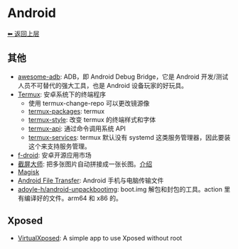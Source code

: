 # Android

[⬅︎ 返回上层](../#android)

## 其他

- [awesome-adb](https://github.com/mzlogin/awesome-adb): ADB，即 Android Debug Bridge，它是 Android 开发/测试人员不可替代的强大工具，也是 Android 设备玩家的好玩具。
- [Termux](https://github.com/termux/termux-app): 安卓系统下的终端程序
  - 使用 termux-change-repo 可以更改镜源像
  - [termux-packages](https://github.com/termux/termux-packages): termux
  - [termux-style](https://github.com/adi1090x/termux-style): 改变 termux 的终端样式和字体
  - [termux-api](https://github.com/termux/termux-api): 通过命令调用系统 API
  - [termux-services](https://github.com/termux/termux-services): termux 默认没有 systemd 这类服务管理器，因此要装这个来支持服务管理。
- [f-droid](https://www.f-droid.org/): 安卓开源应用市场
- [截屏大师](https://play.google.com/store/apps/details?id=pro.capture.screenshot&hl=zh&gl=US): 把多张图片自动拼接成一张长图。[介绍](https://github.com/just-talks/tech-talks/discussions/50)
- [Magisk](https://github.com/topjohnwu/Magisk)
- [Android File Transfer](https://www.android.com/filetransfer/): Android 手机与电脑传输文件
- [adoyle-h/android-unpackbootimg](https://github.com/adoyle-h/android-unpackbootimg): boot.img 解包和封包的工具。action 里有编译好的文件。arm64 和 x86 的。

## Xposed

- [VirtualXposed](https://github.com/android-hacker/VirtualXposed): A simple app to use Xposed without root
